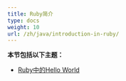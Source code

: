 ```yaml
---
title: Ruby简介
type: docs
weight: 10
url: /zh/java/introduction-in-ruby/
---
```


**本节包括以下主题：**

- [Ruby中的Hello World](/cells/zh/java/hello-world-in-ruby/)
